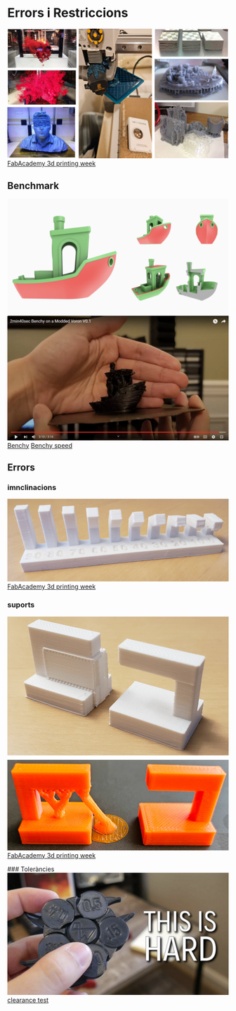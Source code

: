 # Errors i Restriccions

![](./IMG/ERRORS/fail.jpg)
[FabAcademy 3d printing week](https://academy.cba.mit.edu/classes/scanning_printing/index.html)

## Benchmark


![](./IMG/ERRORS/Benchy.png)
![](./IMG/ERRORS/benchyspeed.png)
[Benchy](https://www.3dbenchy.com/features/)
[Benchy speed](https://stldenise3d.com/speed-benchy-settings-and-rules/)

## Errors

### imnclinacions
![](./IMG/ERRORS/angle.jpg)
[FabAcademy 3d printing week](https://academy.cba.mit.edu/classes/scanning_printing/index.html)

### suports
![](./IMG/ERRORS/overhang.jpg)
[FabAcademy 3d printing week](https://academy.cba.mit.edu/classes/scanning_printing/index.html)

### Toleràncies
![](./IMG/ERRORS/clearance.png)
[clearance test](https://www.youtube.com/shorts/gc_7rT5UppU)
